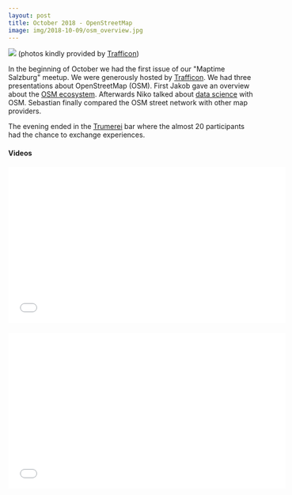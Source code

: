 ```yaml
---
layout: post
title: October 2018 - OpenStreetMap
image: img/2018-10-09/osm_overview.jpg
---
```



![]({{site.baseurl}}/img/2018-10-09/osm_datasciene.jpg)
(photos kindly provided by [Trafficon](https://www.trafficon.eu/))

In the beginning of October we had the first issue of our "Maptime Salzburg" meetup. We were generously hosted by [Trafficon](https://trafficon.eu). We had three presentations about OpenStreetMap (OSM). First Jakob gave an overview about the [OSM ecosystem](http://jakobmiksch.eu/post/openstreetmap_overview/).
Afterwards Niko talked about [data science](https://janakiev.com/osm-data-science/) with OSM. Sebastian finally compared the OSM street network with other map providers.

The evening ended in the [Trumerei](https://www.openstreetmap.org/node/2949428521) bar where the almost 20 participants had the chance to exchange experiences.

#### Videos

<iframe width="560" height="315" scrolling="no" src="//av.tib.eu/player/38509" frameborder="0" allowfullscreen style="display:block;margin:20px auto;"></iframe>

<iframe width="560" height="315" scrolling="no" src="//av.tib.eu/player/38510" frameborder="0" allowfullscreen style="display:block;margin:20px auto;"></iframe>
